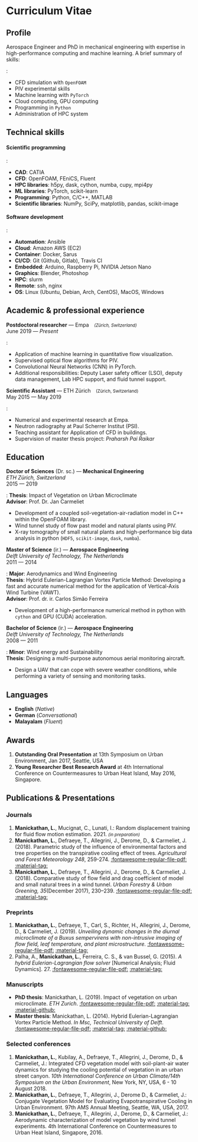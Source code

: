 # Curriculum Vitae

## Profile

Aerospace Engineer and PhD in mechanical engineering with expertise in high-performance computing and machine learning. A brief summary of skills:

: 
  * CFD simulation with `OpenFOAM`
  * PIV experimental skills
  * Machine learning with `PyTorch`
  * Cloud computing, GPU computing
  * Programming in `Python`
  * Administration of HPC system


## Technical skills

#### Scientific programming
: 
  * **CAD**: CATIA
  * **CFD**: OpenFOAM, FEniCS, Fluent
  * **HPC libraries**: h5py, dask, cython, numba, cupy, mpi4py
  * **ML libraries**: PyTorch, scikit-learn
  * **Programming**: Python, C/C++, MATLAB
  * **Scientific libraries**: NumPy, SciPy, matplotlib, pandas, scikit-image

#### Software development
: 
  * **Automation**: Ansible
  * **Cloud**: Amazon AWS (EC2)
  * **Container**: Docker, Sarus
  * **CI/CD**: Git (Github, Gitlab), Travis CI
  * **Embedded**: Arduino, Raspberry Pi, NVIDIA Jetson Nano
  * **Graphics**: Blender, Photoshop
  * **HPC**: slurm
  * **Remote**: ssh, nginx
  * **OS**: Linux (Ubuntu, Debian, Arch, CentOS), MacOS, Windows

## Academic & professional experience

**Postdoctoral researcher** — Empa&emsp;<small>*(Z&uuml;rich, Switzerland)*</small><br>
June 2019 — *Present* 

: 
  * Application of machine learning in quantitative flow visualization.
  * Supervised optical flow algorithms for PIV.
  * Convolutional Neural Networks (CNN) in PyTorch.
  * Additional responsibilities: Deputy Laser safety officer (LSO), deputy data management, Lab HPC support, and fluid tunnel support.

**Scientific Assistant** — ETH Z&uuml;rich&emsp;<small>(Z&uuml;rich, Switzerland)</small><br>
May 2015 — May 2019<br>

: 
  * Numerical and experimental research at Empa.
  * Neutron radiography at Paul Scherrer Institut (PSI).
  * Teaching assistant for Application of CFD in buildings.
  * Supervision of master thesis project: *Praharsh Pai Raikar*
  
## Education

**Doctor of Sciences** (Dr. sc.) — **Mechanical Engineering**<br>
*ETH Z&uuml;rich, Switzerland*<br>
2015 — 2019

: **Thesis**: Impact of Vegetation on Urban Microclimate<br>
  **Advisor**: Prof. Dr. Jan Carmeliet

* Development of a coupled soil-vegetation-air-radiation model in C++ within the OpenFOAM library.
* Wind tunnel study of flow past model and natural plants using PIV.
* X-ray tomography of small natural plants and high-performance big data analysis in python (`HDF5`, `scikit-image`, `dask`, `numba`).


**Master of Science** (ir.) — **Aerospace Engineering**<br>
*Delft University of Technology, The Netherlands*<br>
2011 — 2014

: **Major**: Aerodynamics and Wind Engineering<br>
  **Thesis**: Hybrid Eulerian-Lagrangian Vortex Particle Method: Developing a fast and accurate numerical method for the application of Vertical-Axis Wind Turbine (VAWT). <br>
  **Advisor**: Prof. dr. ir. Carlos Sim&atilde;o Ferreira

* Development of a high-performance numerical method in python with `cython` and GPU (CUDA) acceleration.

**Bachelor of Science** (ir.) — **Aerospace Engineering**<br>
*Delft University of Technology, The Netherlands*<br>
2008 — 2011

: **Minor**: Wind energy and Sustainability<br>
  **Thesis**: Designing a multi-purpose autonomous aerial monitoring aircraft.

* Design a UAV that can cope with severe weather conditions, while performing a variety of sensing and monitoring tasks.

## Languages

* **English** (*Native*)
* **German** (*Conversational*)
* **Malayalam** (*Fluent*)

## Awards

1. **Outstanding Oral Presentation** at 13th Symposium on Urban Environment, Jan 2017, Seattle, USA
2. **Young Researcher Best Research Award** at 4th International Conference on Countermeasures to Urban Heat Island, May 2016, Singapore.

## Publications & Presentations

### Journals

1. **Manickathan, L.**, Mucignat, C., Lunati, I.: Random displacement training for fluid flow motion estimation. 2021. *<small>(in preparation)</small>*
2. **Manickathan, L.**, Defraeye, T., Allegrini, J., Derome, D., & Carmeliet, J. (2018). Parametric study of the influence of environmental factors and tree properties on the transpirative cooling effect of trees. *Agricultural and Forest Meteorology 248*, 259-274. [:fontawesome-regular-file-pdf:](https://doi.org/10.1016/j.agrformet.2017.10.014) [:material-tag:](assets/manickathan2018a.bib)
2. **Manickathan, L.**, Defraeye, T., Allegrini, J., Derome, D., & Carmeliet, J. (2018). Comparative study of flow field and drag coefficient of model and small natural trees in a wind tunnel. *Urban Forestry & Urban Greening, 35*(December 2017), 230–239. [:fontawesome-regular-file-pdf:](https://doi.org/10.1016/j.ufug.2018.09.011) [:material-tag:](assets/manickathan2018b.bib)

### Preprints

1. **Manickathan, L.**, Defraeye, T., Carl, S., Richter, H., Allegrini, J., Derome, D., & Carmeliet, J. (2019). *Unveiling dynamic changes in the diurnal microclimate of a Buxus sempervirens with non-intrusive imaging of flow field, leaf temperature, and plant microstructure.* [:fontawesome-regular-file-pdf:](http://arxiv.org/abs/1903.02283) [:material-tag:](assets/manickathan2019.bib)
2. Palha, A., **Manickathan, L.**, Ferreira, C. S., & van Bussel, G. (2015). *A hybrid Eulerian-Lagrangian flow solver* [Numerical Analysis; Fluid Dynamics]. 27. [:fontawesome-regular-file-pdf:](http://arxiv.org/abs/1505.03368) [:material-tag:](assets/palha2015.bib)

### Manuscripts

- **PhD thesis**: Manickathan, L. (2019). Impact of vegetation on urban microclimate. *ETH Zurich*. [:fontawesome-regular-file-pdf:](https://doi.org/10.3929/ethz-b-000379379) [:material-tag:](assets/phdthesis.bib) [:material-github:](https://github.com/lento234/phdthesis)
- **Master thesis**: Manickathan, L. (2014). Hybrid Eulerian-Lagrangian Vortex Particle Method. *In Msc, Technical University of Delft*. [:fontawesome-regular-file-pdf:](http://resolver.tudelft.nl/uuid:fc21b131-b758-44e3-842d-b854a935f5c6) [:material-tag:](assets/masterthesis.bib) [:material-github:](https://github.com/lento234/masterthesis)
### Selected conferences

1. **Manickathan, L.**, Kubilay, A., Defraeye, T., Allegrini, J., Derome, D., & Carmeliet, J.: Integrated CFD vegetation model with soil-plant-air water dynamics for studying the cooling potential of vegetation in an urban street canyon. *10th International Conference on Urban Climate/14th Symposium on the Urban Environment*, New York, NY, USA, 6 - 10 August 2018.
2. **Manickathan, L.**, Defraeye, T., Allegrini, J., Derome D., & Carmeliet, J.: Conjugate Vegetation Model for Evaluating Evapotranspirative Cooling in Urban Environment. 97th AMS Annual Meeting, Seattle, WA, USA, 2017.
3. **Manickathan, L.**, Defraeye, T., Allegrini, J., Derome, D., & Carmeliet, J.: Aerodynamic characterization of model vegetation by wind tunnel experiments. 4th International Conference on Countermeasures to Urban Heat Island, Singapore, 2016.

